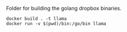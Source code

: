 Folder for building the golang dropbox binaries.

```
docker build . -t llama
docker run -v $(pwd)/bin:/go/bin llama
```